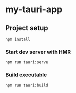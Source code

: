 # my-tauri-app

## Project setup
```
npm install
```

### Start dev server with HMR
```
npm run tauri:serve
```

### Build executable
```
npm run tauri:build
```
